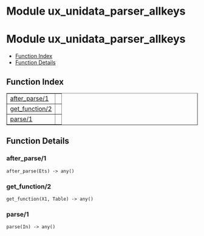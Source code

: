 Module ux_unidata_parser_allkeys
================================


<h1>Module ux_unidata_parser_allkeys</h1>

* [Function Index](#index)
* [Function Details](#functions)






<h2><a name="index">Function Index</a></h2>



<table width="100%" border="1" cellspacing="0" cellpadding="2" summary="function index"><tr><td valign="top"><a href="#after_parse-1">after_parse/1</a></td><td></td></tr><tr><td valign="top"><a href="#get_function-2">get_function/2</a></td><td></td></tr><tr><td valign="top"><a href="#parse-1">parse/1</a></td><td></td></tr></table>




<h2><a name="functions">Function Details</a></h2>


<a name="after_parse-1"></a>

<h3>after_parse/1</h3>





`after_parse(Ets) -> any()`

<a name="get_function-2"></a>

<h3>get_function/2</h3>





`get_function(X1, Table) -> any()`

<a name="parse-1"></a>

<h3>parse/1</h3>





`parse(In) -> any()`

